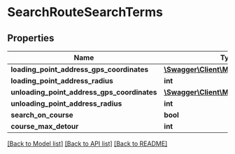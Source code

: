 # SearchRouteSearchTerms

## Properties
Name | Type | Description | Notes
------------ | ------------- | ------------- | -------------
**loading_point_address_gps_coordinates** | [**\Swagger\Client\Model\GeoJsonPoint**](GeoJsonPoint.md) |  | [optional] 
**loading_point_address_radius** | **int** |  | [optional] 
**unloading_point_address_gps_coordinates** | [**\Swagger\Client\Model\GeoJsonPoint**](GeoJsonPoint.md) |  | [optional] 
**unloading_point_address_radius** | **int** |  | [optional] 
**search_on_course** | **bool** |  | [optional] 
**course_max_detour** | **int** |  | [optional] 

[[Back to Model list]](../README.md#documentation-for-models) [[Back to API list]](../README.md#documentation-for-api-endpoints) [[Back to README]](../README.md)


